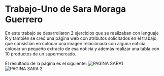 # Trabajo-Uno de Sara Moraga Guerrero 
En este trabajo se desarrollaron 2 ejercicios que se realizaban con lenguaje R y también se creó una página web con atributos solicitados en el trabajo, que consistían en colocar una imagen relacionada con alguna noticia, colocar un pequeño extracto de esa noticia y además realizar una tabla con 10 productos de un supermercado.

 El resultado de la página es el siguiente:
![PAGINA SARA1](https://user-images.githubusercontent.com/102835483/181143700-4fb0dbd3-74cb-4935-ae0d-a0792e2e14b6.jpg)
![PAGINA SARA 2](https://user-images.githubusercontent.com/102835483/181149094-7103ff4f-4e28-49d7-b850-73388b05f637.jpg)
